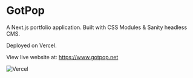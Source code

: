 # GotPop

A Next.js portfolio application. Built with CSS Modules & Sanity headless CMS.

Deployed on Vercel.

View live website at: https://www.gotpop.net

![Vercel](https://therealsujitk-vercel-badge.vercel.app/?app=gotpop-teamgotpop)
